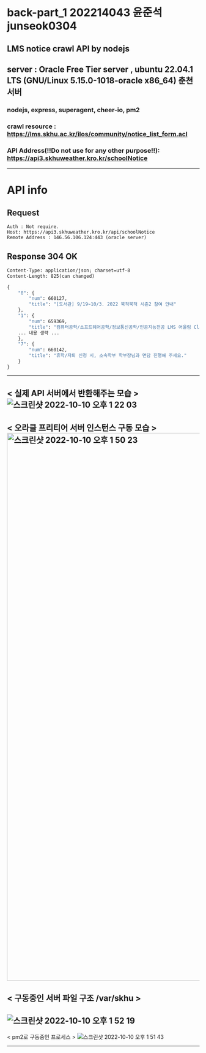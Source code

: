 # back-part_1 202214043 윤준석 junseok0304
LMS notice crawl API by nodejs
---
## server : Oracle Free Tier server , ubuntu 22.04.1 LTS (GNU/Linux 5.15.0-1018-oracle x86_64) 춘천서버
### nodejs, express, superagent, cheer-io, pm2
### crawl resource : https://lms.skhu.ac.kr/ilos/community/notice_list_form.acl
### API Address(!!Do not use for any other purpose!!): https://api3.skhuweather.kro.kr/schoolNotice 
---
# API info
## Request
``` GET /api/schoolNotice HTTP/1.1
Auth : Not require.
Host: https://api3.skhuweather.kro.kr/api/schoolNotice
Remote Address : 146.56.106.124:443 (oracle server)
```
## Response 304 OK
``` HTTP/1.1 304 OK
Content-Type: application/json; charset=utf-8
Content-Length: 825(can changed)

{
    "0": {
        "num": 660127,
        "title": "[도서관] 9/19~10/3. 2022 북적북적 시즌2 참여 안내"
    },
    "1": {
        "num": 659369,
        "title": "컴퓨터공학/소프트웨어공학/정보통신공학/인공지능전공 LMS 어울림 Class 안내"
    ... 내용 생략 ...
    },
    "7": {
        "num": 660142,
        "title": "휴학/자퇴 신청 시, 소속학부 학부장님과 면담 진행해 주세요."
    }
} 
```
---
< 실제 API 서버에서 반환해주는 모습 >
![스크린샷 2022-10-10 오후 1 22 03](https://user-images.githubusercontent.com/83647215/194798951-0a7115c2-4e17-4ac0-9c56-e68e2ad100a4.png)
---
< 오라클 프리티어 서버 인스턴스 구동 모습 >
<img width="1429" alt="스크린샷 2022-10-10 오후 1 50 23" src="https://user-images.githubusercontent.com/83647215/194800795-dfc7f5cc-67ed-4f6f-8290-97a0d37df34d.png">
---
< 구동중인 서버 파일 구조 /var/skhu >
---
![스크린샷 2022-10-10 오후 1 52 19](https://user-images.githubusercontent.com/83647215/194800925-c86eacd1-ab9a-42c2-88f7-ef5bddfa2bb0.png)
---
< pm2로 구동중인 프로세스 >
![스크린샷 2022-10-10 오후 1 51 43](https://user-images.githubusercontent.com/83647215/194800894-f921071b-aaaf-490f-8ca3-c21704890a4b.png)


---
